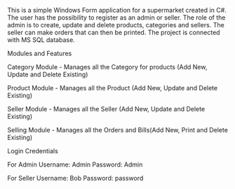 This is a simple Windows Form application for a supermarket created in C#. The user has the possibility to register as an admin or seller. The role of the admin is to create, update and delete products, categories and sellers. The seller can make orders that can then be printed. The project is connected with MS SQL database.


Modules and Features

Category Module - Manages all the Category for products (Add New, Update and Delete Existing)

Product Module - Manages all the Product (Add New, Update and Delete Existing)

Seller Module - Manages all the Seller (Add New, Update and Delete Existing)

Selling Module - Manages all the Orders and Bills(Add New, Print and Delete Existing)


Login Credentials

For Admin
Username: Admin Password: Admin

For Seller
Username: Bob Password: password

